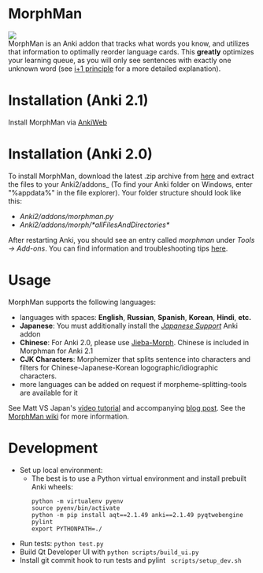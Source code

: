 # MorphMan

<a title="Rate on AnkiWeb" href="https://ankiweb.net/shared/info/900801631"><img src="https://glutanimate.com/logos/ankiweb-rate.svg"></a>
<br>
MorphMan is an Anki addon that tracks what words you know, and utilizes that information to optimally reorder language cards. This
**greatly** optimizes your learning queue, as you will only see sentences with exactly one unknown word (see
[i+1 principle](https://massimmersionapproach.com/table-of-contents/anki/morphman/#glossary) for a more detailed explanation).

# Installation (Anki 2.1)

Install MorphMan via [AnkiWeb](https://ankiweb.net/shared/info/900801631)

# Installation (Anki 2.0)

To install MorphMan, download the latest .zip archive from [here](https://github.com/kaegi/MorphMan/releases)
and extract the files to your Anki2/addons\_ (To find your Anki folder on Windows, enter "%appdata%" in the file explorer).
Your folder structure should look like this:

- _Anki2/addons/morphman.py_
- _Anki2/addons/morph/\*allFilesAndDirectories\*_

After restarting Anki, you should see an entry called _morphman_ under _Tools -> Add-ons_.
You can find information and troubleshooting tips [here](https://github.com/kaegi/MorphMan/wiki/Installation).

# Usage

MorphMan supports the following languages:

- languages with spaces: **English**, **Russian**, **Spanish**, **Korean**, **Hindi**, **etc.**
- **Japanese**: You must additionally install the _[Japanese Support](https://ankiweb.net/shared/info/3918629684)_ Anki addon
- **Chinese**: For Anki 2.0, please use [Jieba-Morph](https://github.com/NinKenDo64/Jieba-Morph). Chinese is included in Morphman for Anki 2.1
- **CJK Characters**: Morphemizer that splits sentence into characters and filters for Chinese-Japanese-Korean logographic/idiographic characters.
- more languages can be added on request if morpheme-splitting-tools are available for it

See Matt VS Japan's [video tutorial](https://www.youtube.com/watch?v=dVReg8_XnyA)
and accompanying [blog post](https://massimmersionapproach.com/table-of-contents/anki/morphman).
See the [MorphMan wiki](https://github.com/kaegi/MorphMan/wiki) for more information.

# Development
- Set up local environment:
  - The best is to use a Python virtual environment and install prebuilt Anki wheels:
    ```
    python -m virtualenv pyenv
    source pyenv/bin/activate
    python -m pip install aqt==2.1.49 anki==2.1.49 pyqtwebengine pylint
    export PYTHONPATH=./
    ```
- Run tests: `python test.py`
- Build Qt Developer UI with `python scripts/build_ui.py`
- Install git commit hook to run tests and pylint
  ` scripts/setup_dev.sh`
